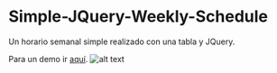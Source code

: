 # Simple-JQuery-Weekly-Schedule
Un horario semanal simple realizado con una tabla y JQuery.

Para un demo ir [aquí](https://jsfiddle.net/alkhioz/xwd2zfk4/).
![alt text](https://lh3.googleusercontent.com/UdvA8yDadOQP5jNgHVrccsrxuf8R-uvnL3ebt5hAl_dt9hcVvd8q-FmtOYyXVbPlO7dtaHz8MTIp4peG0trkZpvflyvXgv7gtO7WG4BOJXbYibf-Xo3gev24xu07pdqu_vdF-Hne2OlFG4BJWpW5Kr5SQT00YSpb61ZYRvgD7NBBnDi03ykrCNgP7aOiJmapVqN0vKSe53XTfzO4Z6YDp7JIjTho1HY1oUSu7rdRF51YYg8_5niHJqHM7eAFGFe6yHrXrMZ8bl-N36O9IhPthowLH6sCbKZKuZ_X_OmFvM-8m3ojeG-cTnK27z0nse52Dm4akCueeAlQNWtusSdEeOaC9CBgzVJ7qYM5D0LEtwqX_XXT7JugXXvE-LRhcfT6PpXK6jqT6o2c8HhlPswJjQX7wi6RcydIp52Cz8lLT27W5W713W_aqqiup0YzCP7oRhezjqSx3f87omgyzgoQDtb-v_eqBSjmUqiZZGmyi6uy5y02pJYMK75RUVrb7VihmSCOHigsKdK1frSzvvnThvJcPc_Jz4nCJJhV2IOM730uGB3vAbFGKMn7NYfO5EZBuBaF6FCAXoulz2M95b7-XrA7qkPz09fMEmpWtjOpOyPl0GToh07HLlyFM4QOPFpxslTj8dGPQyrVWR061Ft2vBQJsD7O1sQ=w1028-h489-no)
